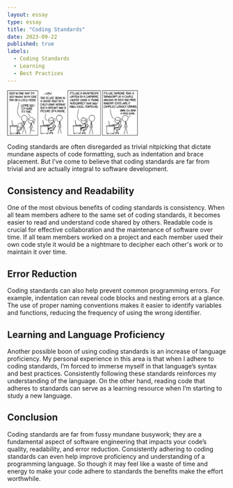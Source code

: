 ```yaml
---
layout: essay
type: essay
title: "Coding Standards"
date: 2023-09-22
published: true
labels:
  - Coding Standards
  - Learning
  - Best Practices
---
```


<img width="300px" class="rounded float-start pe-4" src="../img/code_style.jpg">

Coding standards are often disregarded as trivial nitpicking that dictate mundane aspects of code formatting, such as indentation and brace placement. But I’ve come to believe that coding standards are far from trivial and are actually integral to software development.

## Consistency and Readability 
One of the most obvious benefits of coding standards is consistency. When all team members adhere to the same set of coding standards, it becomes easier to read and understand code shared by others. Readable code is crucial for effective collaboration and the maintenance of software over time. If all team members worked on a project and each member used their own code style it would be a nightmare to decipher each other's work or to maintain it over time.

## Error Reduction
Coding standards can also help prevent common programming errors. For example, indentation can reveal code blocks and nesting errors at a glance. The use of proper naming conventions makes it easier to identify variables and functions, reducing the frequency of using the wrong identifier. 

## Learning and Language Proficiency
Another possible boon of using coding standards is an increase of language proficiency. My personal experience in this area is that when I adhere to coding standards, I’m forced to immerse myself in that language’s syntax and best practices. Consistently following these standards reinforces my understanding of the language. On the other hand, reading code that adheres to standards can serve as a learning resource when I’m starting to study a new language. 

## Conclusion
Coding standards are far from fussy mundane busywork; they are a fundamental aspect of software engineering that impacts your code’s quality, readability, and error reduction. Consistently adhering to coding standards can even help improve proficiency and understanding of a programming language. So though it may feel like a waste of time and energy to make your code adhere to standards the benefits make the effort worthwhile.

